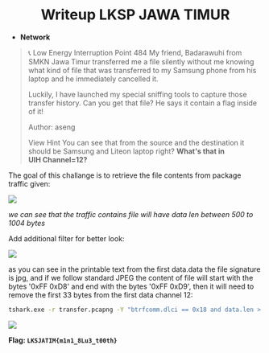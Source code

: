 <h1 align="center">Writeup LKSP JAWA TIMUR</h1>


- **Network**

> 📞 Low Energy Interruption
> Point 484
>My friend, Badarawuhi from SMKN Jawa Timur transferred me a file silently without me knowing what kind of file that was transferred to my Samsung phone from his laptop and he immediately cancelled it.
>
>Luckily, I have launched my special sniffing tools to capture those transfer history. Can you get that file? He says it contain a flag inside of it!
>
>Author: aseng
>
>View Hint
>You can see that from the source and the destination it should be Samsung and Liteon laptop right? **What's that in UIH Channel=12?**

The goal of this challange is to retrieve the file contents from package traffic given:

![](https://raw.githubusercontent.com/SaifulI57/writeup/files/1.png)

*we can see that the traffic contains file will have data len between 500 to 1004 bytes*

Add additional filter for better look:

![](https://raw.githubusercontent.com/SaifulI57/writeup/files/2.png)

as you can see in the printable text from the first data.data the file signature is jpg, and if we follow standard JPEG the content of file will start with the bytes '0xFF 0xD8' and end with the bytes '0xFF 0xD9', then it will need to remove the first 33 bytes from the first data channel 12:

```bash
tshark.exe -r transfer.pcapng -Y "btrfcomm.dlci == 0x18 and data.len > 741" -T fields -e data.data | tr -d "\n" | xxd -r -p | tail -c +33 > flag.jpg
```

![](https://raw.githubusercontent.com/SaifulI57/writeup/flag.jpg)

**Flag: `LKSJATIM{m1n1_8Lu3_t00th}`**